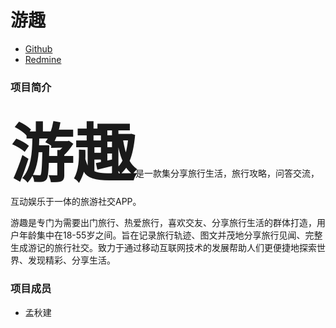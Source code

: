 # 游趣
<ul>
  <li>
    <a href="https://github.com/mengqj/youqu">Github</a>
  </li>
  <li>
    <a href="http://10.7.1.5/projects/h5/wiki">Redmine</a>
  </li>
</ul>

### 项目简介
<strong style="font-size:100px;">游趣</strong>是一款集分享旅行生活，旅行攻略，问答交流，互动娱乐于一体的旅游社交APP。

游趣是专门为需要出门旅行、热爱旅行，喜欢交友、分享旅行生活的群体打造，用户年龄集中在18-55岁之间。旨在记录旅行轨迹、图文并茂地分享旅行见闻、完整生成游记的旅行社交。致力于通过移动互联网技术的发展帮助人们更便捷地探索世界、发现精彩、分享生活。

### 项目成员
<ul>
  <li>孟秋建</li>
</ul>
